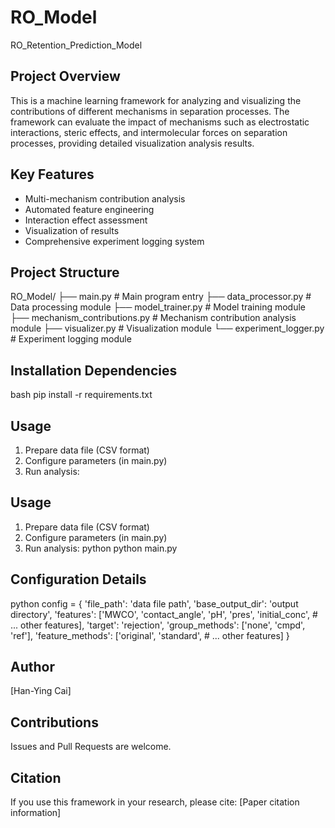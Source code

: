 # RO_Model
RO_Retention_Prediction_Model

## Project Overview
This is a machine learning framework for analyzing and visualizing the contributions of different mechanisms in separation processes. The framework can evaluate the impact of mechanisms such as electrostatic interactions, steric effects, and intermolecular forces on separation processes, providing detailed visualization analysis results.

## Key Features
- Multi-mechanism contribution analysis
- Automated feature engineering
- Interaction effect assessment
- Visualization of results
- Comprehensive experiment logging system

## Project Structure
RO_Model/
├── main.py # Main program entry
├── data_processor.py # Data processing module
├── model_trainer.py # Model training module
├── mechanism_contributions.py # Mechanism contribution analysis module
├── visualizer.py # Visualization module
└── experiment_logger.py # Experiment logging module

## Installation Dependencies
bash
pip install -r requirements.txt

## Usage
1. Prepare data file (CSV format)
2. Configure parameters (in main.py)
3. Run analysis:

## Usage
1. Prepare data file (CSV format)
2. Configure parameters (in main.py)
3. Run analysis:
python
python main.py

## Configuration Details

python
config = {
'file_path': 'data file path',
'base_output_dir': 'output directory',
'features': ['MWCO', 'contact_angle', 'pH', 'pres', 'initial_conc', # ... other features],
'target': 'rejection',
'group_methods': ['none', 'cmpd', 'ref'],
'feature_methods': ['original', 'standard', # ... other features]
}

## Author
[Han-Ying Cai]

## Contributions
Issues and Pull Requests are welcome.

## Citation
If you use this framework in your research, please cite:
[Paper citation information]
